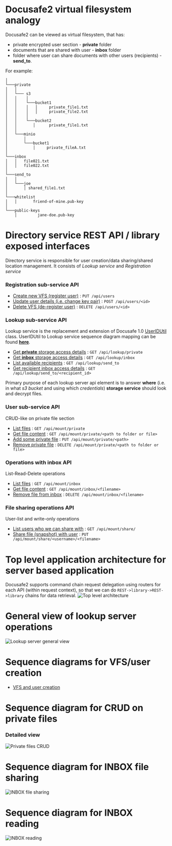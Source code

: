 # Docusafe2 virtual filesystem analogy
Docusafe2 can be viewed as virtual filesystem, that has:
- private encrypted user section - **private** folder 
- documents that are shared with user - **inbox** folder
- folder where user can share documents with other users (recipients) - **send_to**. 

For example:
```
│   
└───private
│   │
│   └─── s3
│   │    │
│   │    └───bucket1
│   │    │   │     private_file1.txt
│   │    │   │     private_file2.txt
│   │    │
│   │    └───bucket2
│   │       │      private_file1.txt
│   │
│   └───minio
│       │
│       └───bucket1  
│           │     private_fileA.txt
│   
└───inbox
│   │   file021.txt
│   │   file022.txt
│   
└───send_to
│   │
│   └───joe
│       │ shared_file1.txt
│
└───whitelist
│   │       friend-of-mine.pub-key
│
└───public-keys
    │         jane-doe.pub-key
```

# Directory service REST API / library exposed interfaces
Directory service is responsible for user creation/data sharing/shared location management. It consists of 
*Lookup service* and *Registration service*  

### Registration sub-service API
* [Create new VFS (register user)](docs/api/users/put.md) : `PUT /api/users`
* [Update user details (i.e. change key pair)](docs/api/users/post.md) : `POST /api/users/<id>`
* [Delete VFS (de-register user)](docs/api/users/delete.md) : `DELETE /api/users/<id>`

### Lookup sub-service API
Lookup service is the replacement and extension of Docusafe 1.0 
[UserIDUtil](https://github.com/adorsys/docusafe/blob/master/docusafe-business/src/main/java/org/adorsys/docusafe/business/utils/UserIDUtil.java) class. 
UserIDUtil to Lookup service sequence diagram mapping can be found [**here**](docs/docu1_vs_docu2/useridutil_2_lookup.md).

* [Get **private** storage access details](docs/api/lookup/private/get.md) : `GET /api/lookup/private`
* [Get **inbox** storage access details](docs/api/lookup/inbox/get.md) : `GET /api/lookup/inbox`
* [List available recipients](docs/api/lookup/send_to/get.md) : `GET /api/lookup/send_to`
* [Get recipient inbox access details](docs/api/lookup/send_to/get_recipient.md) : `GET /api/lookup/send_to/<recipient_id>`

Primary purpose of each lookup server api element is to answer **where** 
(i.e. in what *s3 bucket* and using which *credentials*) **storage service** should look and decrypt files.

### User sub-service API

CRUD-like on private file section

* [List files](docs/api/private/get.md) : `GET /api/mount/private`
* [Get file content](docs/api/private/get_file.md) : `GET /api/mount/private/<path to folder or file>`
* [Add some private file](docs/api/private/put.md) : `PUT /api/mount/private/<path>`
* [Remove private file](docs/api/private/delete.md) : `DELETE /api/mount/private/<path to folder or file>`

### Operations with inbox API

List-Read-Delete operations

* [List files](docs/api/inbox/get.md) : `GET /api/mount/inbox`
* [Get file content](docs/api/inbox/get_file.md) : `GET /api/mount/inbox/<filename>`
* [Remove file from inbox](docs/api/inbox/delete.md) : `DELETE /api/mount/inbox/<filename>`

### File sharing operations API

User-list and write-only operations

* [List users who we can share with](docs/api/share/get.md) : `GET /api/mount/share/`
* [Share file (snapshot) with user](docs/api/share/put.md) : `PUT /api/mount/share/<username>/<filename>`

# Top level application architecture for server based application
Docusafe2 supports command chain request delegation using routers for each API (within request context), so that we can do `REST->library->REST->library` chains for data retrieval.
![Top level architecture](http://www.plantuml.com/plantuml/proxy?src=https://raw.githubusercontent.com/adorsys/docusafe2/develop/docs/diagrams/top_level.puml&fmt=png&vvv=5)

# General view of lookup server operations
![Lookup server general view](http://www.plantuml.com/plantuml/proxy?src=https://raw.githubusercontent.com/adorsys/docusafe2/develop/docs/diagrams/generic_view.puml&fmt=png&vvv=9)

# Sequence diagrams for VFS/user creation
* [VFS and user creation](docusafe_diagrams.md)

# Sequence diagram for CRUD on private files
### Detailed view
![Private files CRUD](http://www.plantuml.com/plantuml/proxy?src=https://raw.githubusercontent.com/adorsys/docusafe2/develop/docs/diagrams/sequence_private.puml&fmt=png&vvv=3)

# Sequence diagram for INBOX file sharing
![INBOX file sharing](http://www.plantuml.com/plantuml/proxy?src=https://raw.githubusercontent.com/adorsys/docusafe2/develop/docs/diagrams/sequence_put_inbox.puml&fmt=png&vvv=1)

# Sequence diagram for INBOX reading
![INBOX reading](http://www.plantuml.com/plantuml/proxy?src=https://raw.githubusercontent.com/adorsys/docusafe2/develop/docs/diagrams/sequence_read_inbox.puml&fmt=png&vvv=1)